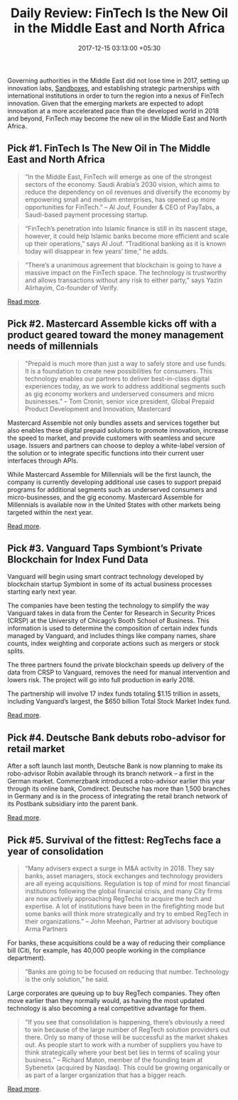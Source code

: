 ﻿---
title: 'Daily Review: FinTech Is the New Oil in the Middle East and North Africa'
date: 2017-12-15 03:13:00 +05:30
tags:
- regtech
- fintech
- innovation
- millennials
- PFM
- blockchain
- DLT
- distributed ledger technology
- robo-advisors
- wealth management
Image: "/uploads/middleeast.jpg"
Person: Elena Mesropyan
category:
- Retail Banking
Companies:
- Sybenetix
- Nasdaq
- Citi
- Deutsche Bank
- Comdirect
- Commerzbank
- Postbank
- Vanguard
- Center for Research in Security Prices (CRSP)
- Mastercard
- PayTabs
- Verify
Markets:
- Middle East
- Europe
- USA
- Germany
- Africa
- Saudi Arabia
---

Governing authorities in the Middle East did not lose time in 2017, setting up innovation labs, [Sandboxes](https://letstalkpayments.com/international-fintech-regulatory-sandboxes-launched-by-forward-thinking-financial-authorities/), and establishing strategic partnerships with international institutions in order to turn the region into a nexus of FinTech innovation. Given that the emerging markets are expected to adopt innovation at a more accelerated pace than the developed world in 2018 and beyond, FinTech may become the new oil in the Middle East and North Africa.

## **Pick #1. FinTech Is The New Oil in The Middle East and North Africa**

> “In the Middle East, FinTech will emerge as one of the strongest sectors of the economy. Saudi Arabia’s 2030 vision, which aims to reduce the dependency on oil revenues and diversify the economy by empowering small and medium enterprises, has opened up more opportunities for FinTech.” – Al Jouf, Founder & CEO of PayTabs, a Saudi-based payment processing startup. 

> “FinTech’s penetration into Islamic finance is still in its nascent stage, however, it could help Islamic banks become more efficient and scale up their operations,” says Al Jouf. “Traditional banking as it is known today will disappear in few years’ time,” he adds.

> “There’s a unanimous agreement that blockchain is going to have a massive impact on the FinTech space. The technology is trustworthy and allows transactions without any risk to either party,” says Yazin Alirhayim, Co-founder of Verify.

[Read more](https://www.forbes.com/sites/suparnadutt/2017/12/11/fintech-in-mena-at-tipping-point-as-regulators-and-governments-start-taking-it-seriously/#41600ffe2316).

## **Pick #2. Mastercard Assemble kicks off with a product geared toward the money management needs of millennials**

> "Prepaid is much more than just a way to safely store and use funds. It is a foundation to create new possibilities for consumers. This technology enables our partners to deliver best-in-class digital experiences today, as we work to address additional segments such as gig economy workers and underserved consumers and micro businesses.” – Tom Cronin, senior vice president, Global Prepaid Product Development and Innovation, Mastercard

Mastercard Assemble not only bundles assets and services together but also enables these digital prepaid solutions to promote innovation, increase the speed to market, and provide customers with seamless and secure usage. Issuers and partners can choose to deploy a white-label version of the solution or to integrate specific functions into their current user interfaces through APIs.

While Mastercard Assemble for Millennials will be the first launch, the company is currently developing additional use cases to support prepaid programs for additional segments such as underserved consumers and micro-businesses, and the gig economy. Mastercard Assemble for Millennials is available now in the United States with other markets being targeted within the next year.

[Read more](https://newsroom.mastercard.com/press-releases/new-mastercard-digital-platform-offers-holistic-management-for-prepaid-accounts/).

## **Pick #3. Vanguard Taps Symbiont’s Private Blockchain for Index Fund Data**

Vanguard will begin using smart contract technology developed by blockchain startup Symbiont in some of its actual business processes starting early next year.

The companies have been testing the technology to simplify the way Vanguard takes in data from the Center for Research in Security Prices (CRSP) at the University of Chicago’s Booth School of Business. This information is used to determine the composition of certain index funds managed by Vanguard, and includes things like company names, share counts, index weighting and corporate actions such as mergers or stock splits.

The three partners found the private blockchain speeds up delivery of the data from CRSP to Vanguard, removes the need for manual intervention and lowers risk. The project will go into full production in early 2018.

The partnership will involve 17 index funds totaling $1.15 trillion in assets, including Vanguard’s largest, the $650 billion Total Stock Market Index fund.

[Read more](https://www.coindesk.com/vanguard-taps-symbionts-private-blockchain-for-index-fund-data/).

## **Pick #4. Deutsche Bank debuts robo-advisor for retail market**

After a soft launch last month, Deutsche Bank is now planning to make its robo-advisor Robin available through its branch network – a first in the German market. Commerzbank introduced a robo-advisor earlier this year through its online bank, Comdirect. Deutsche has more than 1,500 branches in Germany and is in the process of integrating the retail branch network of its Postbank subsidiary into the parent bank.

[Read more](https://global.handelsblatt.com/finance/deutsche-bank-debuts-robo-advisor-for-retail-market-864501).

## **Pick #5. Survival of the fittest: RegTechs face a year of consolidation**

> “Many advisers expect a surge in M&A activity in 2018. They say banks, asset managers, stock exchanges and technology providers are all eyeing acquisitions. Regulation is top of mind for most financial institutions following the global financial crisis, and many City firms are now actively approaching RegTechs to acquire the tech and expertise. A lot of institutions have been in the firefighting mode but some banks will think more strategically and try to embed RegTech in their organizations.” – John Meehan, Partner at advisory boutique Arma Partners

For banks, these acquisitions could be a way of reducing their compliance bill (Citi, for example, has 40,000 people working in the compliance department). 

> “Banks are going to be focused on reducing that number. Technology is the only solution,” he said.

Large corporates are queuing up to buy RegTech companies. They often move earlier than they normally would, as having the most updated technology is also becoming a real competitive advantage for them.

> “If you see that consolidation is happening, there’s obviously a need to win because of the large number of RegTech solution providers out there. Only so many of those will be successful as the market shakes out. As people start to work with a number of suppliers you have to think strategically where your best bet lies in terms of scaling your business.” – Richard Maton, member of the founding team at Sybenetix (acquired by Nasdaq). This could be growing organically or as part of a larger organization that has a bigger reach.

[Read more](https://www.fnlondon.com/articles/consolidation-drives-regtech-ma-a-lot-of-them-will-go-under-20171212).
